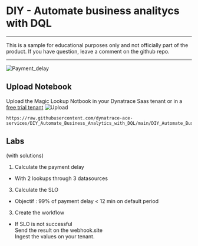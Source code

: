 # DIY - Automate business analitycs with DQL 
---


This is a sample for educational purposes only and not officially part of the product.
If you have question, leave a comment on the github repo.

---

![Payment_delay](https://github.com/dynatrace-ace-services/magic_lookup/blob/main/payment_delay.png?raw=true)

## Upload Notebook
Upload the Magic Lookup Notbook in your Dynatrace Saas tenant or in a [free trial tenant](https://www.dynatrace.com/trial) 
![Upload](https://github.com/dynatrace-ace-services/magic_lookup/blob/main/upload_notebook.png?raw=true)

    https://raw.githubusercontent.com/dynatrace-ace-services/DIY_Automate_Business_Analytics_with_DQL/main/DIY_Automate_Business_Analytics.json  


##  Labs
(with solutions) 
1) Calculate the payment delay  

- With 2 lookups through 3 datasources  

3) Calculate the SLO   

- Objectif : 99% of payment delay < 12 min on default period  

3) Create the workflow  

- If SLO is not successful  
Send the result on the webhook.site  
Ingest the values on your tenant.
